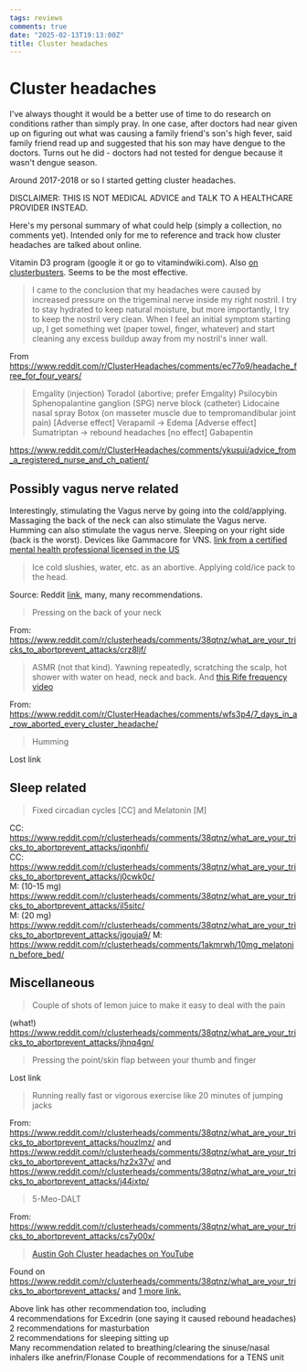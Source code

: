 ```yaml
---
tags: reviews
comments: true
date: "2025-02-13T19:13:00Z"
title: Cluster headaches
---
```


# Cluster headaches

I've always thought it would be a better use of time to do research on conditions rather than simply pray. In one case, after doctors had near given up on figuring out what was causing a family friend's son's high fever, said family friend read up and suggested that his son may have dengue to the doctors. Turns out he did - doctors had not tested for dengue because it wasn't dengue season.

Around 2017-2018 or so I started getting cluster headaches.

DISCLAIMER: THIS IS NOT MEDICAL ADVICE and TALK TO A HEALTHCARE PROVIDER INSTEAD.

Here's my personal summary of what could help (simply a collection, no comments  yet). Intended only for me to reference and track how cluster headaches are talked about online.

Vitamin D3 program (google it or go to vitamindwiki.com). Also [on clusterbusters](https://clusterbusters.org/resource/d3-vitamin-therapy-and-loading-details/). Seems to be the most effective.

> I came to the conclusion that my headaches were caused by increased pressure on the trigeminal nerve inside my right nostril. I try to stay hydrated to keep natural moisture, but more importantly, I try to keep the nostril very clean. When I feel an initial symptom starting up, I get something wet (paper towel, finger, whatever) and start cleaning any excess buildup away from my nostril's inner wall.

From https://www.reddit.com/r/ClusterHeadaches/comments/ec77o9/headache_free_for_four_years/

> Emgality (injection)
> Toradol (abortive; prefer Emgality)
> Psilocybin
> Sphenopalantine ganglion (SPG) nerve block (catheter)
> Lidocaine nasal spray
> Botox (on masseter muscle due to tempromandibular joint pain)
> [Adverse effect] Verapamil -> Edema
> [Adverse effect] Sumatriptan -> rebound headaches
> [no effect] Gabapentin

https://www.reddit.com/r/ClusterHeadaches/comments/ykusui/advice_from_a_registered_nurse_and_ch_patient/

## Possibly vagus nerve related

Interestingly, stimulating the Vagus nerve by going into the cold/applying. Massaging the back of the neck can also stimulate the Vagus nerve. Humming can also stimulate the vagus nerve. Sleeping on your right side (back is the worst). Devices like Gammacore for VNS. [link from a certified mental health professional licensed in the US](https://www.youtube.com/watch?v=fSN2CeDkslg)

> Ice cold slushies, water, etc. as an abortive. Applying cold/ice pack to the head.

Source: Reddit [link](https://www.reddit.com/r/ClusterHeadaches/comments/12p0hj1/my_cluster_headache_cure/), many, many recommendations.  

> Pressing on the back of your neck

From: https://www.reddit.com/r/clusterheads/comments/38qtnz/what_are_your_tricks_to_abortprevent_attacks/crz8ljf/

> ASMR (not that kind). Yawning repeatedly, scratching the scalp, hot shower with water on head, neck and back. And [this Rife frequency video](https://www.youtube.com/watch?v=KO6535-Qax8)

From: https://www.reddit.com/r/ClusterHeadaches/comments/wfs3p4/7_days_in_a_row_aborted_every_cluster_headache/

> Humming

Lost link

## Sleep related

> Fixed circadian cycles [CC] and Melatonin [M]

CC: https://www.reddit.com/r/clusterheads/comments/38qtnz/what_are_your_tricks_to_abortprevent_attacks/iqonhfi/  
CC: https://www.reddit.com/r/clusterheads/comments/38qtnz/what_are_your_tricks_to_abortprevent_attacks/j0cwk0c/  
M: (10-15 mg) https://www.reddit.com/r/clusterheads/comments/38qtnz/what_are_your_tricks_to_abortprevent_attacks/il5sitc/  
M: (20 mg) https://www.reddit.com/r/clusterheads/comments/38qtnz/what_are_your_tricks_to_abortprevent_attacks/jgouja9/
M: https://www.reddit.com/r/clusterheads/comments/1akmrwh/10mg_melatonin_before_bed/

## Miscellaneous

> Couple of shots of lemon juice to make it easy to deal with the pain

(what!) https://www.reddit.com/r/clusterheads/comments/38qtnz/what_are_your_tricks_to_abortprevent_attacks/jhnq4gn/


> Pressing the point/skin flap between your thumb and finger

Lost link

> Running really fast or vigorous exercise like 20 minutes of jumping jacks

From: https://www.reddit.com/r/clusterheads/comments/38qtnz/what_are_your_tricks_to_abortprevent_attacks/houzlmz/ and https://www.reddit.com/r/clusterheads/comments/38qtnz/what_are_your_tricks_to_abortprevent_attacks/hz2x37v/ and https://www.reddit.com/r/clusterheads/comments/38qtnz/what_are_your_tricks_to_abortprevent_attacks/j44jxtp/


> 5-Meo-DALT

From: https://www.reddit.com/r/clusterheads/comments/38qtnz/what_are_your_tricks_to_abortprevent_attacks/cs7y00x/

> [Austin Goh Cluster headaches on YouTube
](https://www.youtube.com/watch?v=uA6i338wX2E)

Found on https://www.reddit.com/r/clusterheads/comments/38qtnz/what_are_your_tricks_to_abortprevent_attacks/ and [1 more link. ](https://www.reddit.com/r/ClusterHeadaches/comments/1ao4hi0/my_cure_to_prevent_attacks/) 

Above link has other recommendation too, including  
4 recommendations for Excedrin (one saying it caused rebound headaches)  
2 recommendations for masturbation  
2 recommendations for sleeping sitting up  
Many recommendation related to breathing/clearing the sinuse/nasal inhalers ilke anefrin/Flonase
Couple of recommendations for a TENS unit
